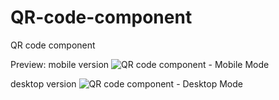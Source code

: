 # QR-code-component
QR code component


Preview:
mobile version
![QR code component - Mobile Mode](https://github.com/diegolazarocs/QR-code-component/assets/111025421/ae78ea76-6e30-4a0a-8e9f-478157a150d0)


desktop version
![QR code component - Desktop Mode](https://github.com/diegolazarocs/QR-code-component/assets/111025421/9d80c67f-2c5a-4323-a187-688e5bdc6c18)
